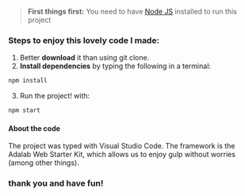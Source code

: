 > **First things first:** You need to have [Node JS](https://nodejs.org/) installed to run this project

### Steps to enjoy this lovely code I made:

1. Better **download** it than using git clone.
2. **Install dependencies** by typing the following in a terminal:

```bash
npm install
```

3. Run the project! with:

```bash
npm start
```

#### About the code

The project was typed with Visual Studio Code.
The framework is the Adalab Web Starter Kit, which allows us to enjoy gulp without worries (among other things).

### thank you and have fun!

